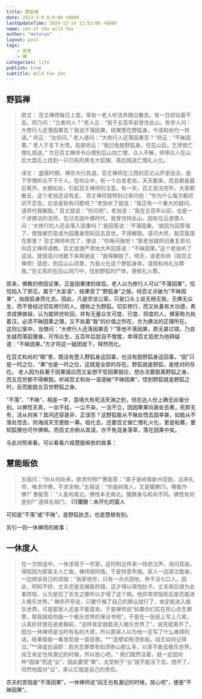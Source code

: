 ```yaml
---
title: 野狐禅
date: 2023-3-9 8:0:00 +0800
lastUpdateTime: 2024-12-14 11:53:00 +0800
name: zen of the wild fox
author: "motorao"
layout: post
tags: 
    - 思考
    - 禅
categories: life
publish: true
subtitle: Wild Fox Zen
---
```

    
## 野狐禅

> 原文：
百丈禅师每日上堂。常有一老人听法并随众散去。有一日却站着不去。师乃问：“立者何人？”老人云：“我于五百年前曾住此山。有学人问：大修行人还落因果否？我说不落因果。结果堕在野狐身。今请和尚代一转语。”
师云：“汝但问。”
老人便问：“大修行人还落因果否？”师云：“不昧因果。”
老人于言下大悟。告辞师云：“我已免脱野狐身。住在山后。乞师依亡僧礼烧送。”
次日百丈禅师令众僧到后山找亡僧，众人不解，师带众人在山后大盘石上找到一只已死的黑毛大狐狸。斋后按送亡僧礼火化。

> 译文：
盛唐时期，禅宗大行其道。百丈禅师在江西的百丈山开堂说法，座下学僧听众不下千人。在听众中，有一个白发老翁，天天都来，而且都是最后离开。长期如此，引起百丈禅师的注意。有一天，百丈说法完毕，大家都散去，这个老翁还没有走。
百丈禅师就特别过来问他：”你为什么每次都迟迟不忍去，应该是别有问题吧？“老翁听了就说：“我正有一个重大的疑问，请师代我解脱。” 百丈就说：“你问吧”。老翁说：“我在五百年以前，也是一个讲佛法的法师。在过去迦叶佛时代，我曾住持此山，因有位云游僧人问：‘大修行的人还会落入因果吗？'我回答说：‘不落因果。'就因为回答错了，使我被罚变成为狐狸身而轮回五百世。不得解脱。请问大师，我究竟错在那里？
百丈禅师听完了，便说：“你再问我吧！“那老翁就照旧重复原句向百丈禅师请教。百丈就很严肃地大声回答说：“不昧因果。”这个老翁听了这话，就很高兴地跪下来拜谢说：”我得解脱了。明天，请老和尚（指百丈禅师）慈悲，到后山山洞里，为我火化这个野狐身体，请按和尚礼仪葬我。”百丈真的在后山洞穴中，找到野狐的尸体，便依礼火葬。

原来，佛教的修因证果，正是因果律的体现。老人以为修行人可以“不落因果”，恰恰陷入了邪见，属于“大妄语”，结果受了“野狐身”之报。经百丈点破为”不昧因果“，始脱狐身而化去。因此，凡是空谈公案，只是口头上说无相无我，无佛无众生，而不曾经过切实修行的人，便称之为野狐。切实修行，而又执着有大功德，希求成佛做祖，认为能转世轮回，并有无量众生可度、已度、将度的人，佛家称为执着汉。必须不昧因果之理，又不执着”我“的价值之所在，方为佛法的正理所在。
这则公案中，当僧问：“大修行人还落因果否？”答他不落因果，原无甚过错，乃自生疑而落狐狸身。可怜众生，五百年后犹自不惺惺，幸得百丈慈悲为他释疑道：“不昧因果。”方才将这一疑团放下，释然而化。

在百丈和尚的“眼”里，既没有堕入野狐身这回事，也没有脱野狐身这回事。“因”只是一时之位，“果”也是一时之位，这就是全部的存在。野狐就是野狐，是绝对的存在。
老人因为执著于因果报应而又妄想不受因果报应，想办法要脱离野狐之身，而五百世都不得解脱。听闻百丈和尚一语道破“不昧因果”，悟到野狐就是野狐之时，反而能脱五百世野狐之身。

“不落”、“不昧”，相差一字，意境大有死活天渊之别，但在达人份上确无丝毫分别。以佛性天真，一丝不挂，一尘不染，一法不立，因因果果向甚处去著，死即无有，活从何来？其间还容是非、正误否？这野狐能从不昧处悟去固幸甚，如能从不落处悟去，则海阔天空更胜一筹。临化去，还要百丈做亡僧礼火化，更是粘著，要知狐狸也可作佛嘛。而百丈亦俯从其请，亦不免混身落草，落在因果中矣。

与此对照来看，可以看看六祖慧能皈依的故事：

## 慧能皈依

> 五祖问：“你从何处来，欲求何物?”惠能答：“弟子是岭南新州百姓，远来礼师，唯求作佛，不求余物。”五祖说：“你是岭南人，又是獦獠[1]，哪能作佛?”
惠能答：
“人虽有南北。佛性本无南北。獦獠身与和尚不同。佛性有何差别?”
遂拜五祖门。
**[1]獦獠：未开化的蛮人**

可知是“不落”或“不昧”，是野狐执念，也是慧根有别。



另引一则一休禅师的故事：

## 一休度人

> 在一次旅途中，一休求宿于一农家。这时附近传来一阵悲泣声，询问其由，得知因为那家主人亡故。禅师很同情，于是特意布施。家人一边哭泣致谢，一边倾诉自己的烦恼：“我家很穷，只有一点点田地，养不活七口人。因此，明知不好，丈夫还是去捕鱼狩猎，这才得以填饱肚子。丈夫病后很为此事烦恼，认为是犯了杀生之罪所以才得了这个病。他非常烦恼死后是否能进入极乐世界。”
禅师开导说，只要忏悔了自己的罪业就行了，肯定能进入极乐世界。可是那家人还是不能首肯。于是禅师说“如果你们实在担心杀生罪孽，那我就给你画一个极乐世界的保证书吧”。于是在一张纸上写上几笔，认真折好放在逝者胸前，“这样肯定就能进入极乐世界了”，说完就离开了。
因为一休禅师是当时有名的大德，所以那家人以为他一定写了什么难得的话，结果偷偷一看发现是一首狂歌。**“造孽如有须弥般。阎王如何记得过。”**译成白话即：若杀生罪孽有如须弥山那么多，以至不能去极乐世界，阎王肯定也有漏记的时候，所以放心吧。“
我们既然活着，就一定因何种“因缘”而造“业”，因此要受“果”。太受制于“业”就不能活下去。想开了，坦然地面对“业”，承认它就是自己的责任。

农夫的苦恼是“不落因果”，一休禅师说“阎王也有漏记的时候，放心吧”，便是“不昧因果”。

